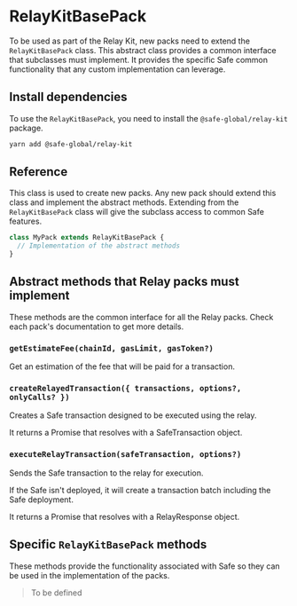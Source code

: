 # RelayKitBasePack

To be used as part of the Relay Kit, new packs need to extend the `RelayKitBasePack` class. This abstract class provides a common interface that subclasses must implement. It provides the specific Safe common functionality that any custom implementation can leverage.

## Install dependencies

To use the `RelayKitBasePack`, you need to install the `@safe-global/relay-kit` package.

```bash
yarn add @safe-global/relay-kit
```

## Reference

This class is used to create new packs. Any new pack should extend this class and implement the abstract methods. Extending from the `RelayKitBasePack` class will give the subclass access to common Safe features.

```typescript
class MyPack extends RelayKitBasePack {
  // Implementation of the abstract methods
}
```

## Abstract methods that Relay packs must implement

These methods are the common interface for all the Relay packs. Check each pack's documentation to get more details.

### `getEstimateFee(chainId, gasLimit, gasToken?)`

Get an estimation of the fee that will be paid for a transaction.

### `createRelayedTransaction({ transactions, options?, onlyCalls? })`

Creates a Safe transaction designed to be executed using the relay.

It returns a Promise that resolves with a SafeTransaction object.

### `executeRelayTransaction(safeTransaction, options?)`

Sends the Safe transaction to the relay for execution.

If the Safe isn't deployed, it will create a transaction batch including the Safe deployment.

It returns a Promise that resolves with a RelayResponse object.

## Specific `RelayKitBasePack` methods

These methods provide the functionality associated with Safe so they can be used in the implementation of the packs.

> To be defined
